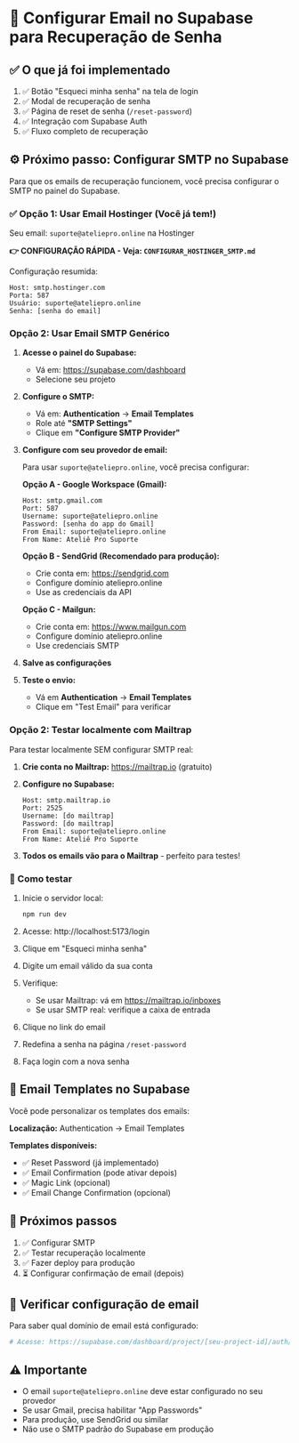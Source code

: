# 📧 Configurar Email no Supabase para Recuperação de Senha

## ✅ O que já foi implementado

1. ✅ Botão "Esqueci minha senha" na tela de login
2. ✅ Modal de recuperação de senha
3. ✅ Página de reset de senha (`/reset-password`)
4. ✅ Integração com Supabase Auth
5. ✅ Fluxo completo de recuperação

## ⚙️ Próximo passo: Configurar SMTP no Supabase

Para que os emails de recuperação funcionem, você precisa configurar o SMTP no painel do Supabase.

### ✅ Opção 1: Usar Email Hostinger (Você já tem!)

Seu email: `suporte@ateliepro.online` na Hostinger

**👉 CONFIGURAÇÃO RÁPIDA - Veja: `CONFIGURAR_HOSTINGER_SMTP.md`**

Configuração resumida:
```
Host: smtp.hostinger.com
Porta: 587
Usuário: suporte@ateliepro.online
Senha: [senha do email]
```

### Opção 2: Usar Email SMTP Genérico

1. **Acesse o painel do Supabase:**
   - Vá em: https://supabase.com/dashboard
   - Selecione seu projeto

2. **Configure o SMTP:**
   - Vá em: **Authentication** → **Email Templates**
   - Role até **"SMTP Settings"**
   - Clique em **"Configure SMTP Provider"**

3. **Configure com seu provedor de email:**

   Para usar `suporte@ateliepro.online`, você precisa configurar:

   **Opção A - Google Workspace (Gmail):**
   ```
   Host: smtp.gmail.com
   Port: 587
   Username: suporte@ateliepro.online
   Password: [senha do app do Gmail]
   From Email: suporte@ateliepro.online
   From Name: Ateliê Pro Suporte
   ```

   **Opção B - SendGrid (Recomendado para produção):**
   - Crie conta em: https://sendgrid.com
   - Configure domínio ateliepro.online
   - Use as credenciais da API

   **Opção C - Mailgun:**
   - Crie conta em: https://www.mailgun.com
   - Configure domínio ateliepro.online
   - Use credenciais SMTP

4. **Salve as configurações**

5. **Teste o envio:**
   - Vá em **Authentication** → **Email Templates**
   - Clique em "Test Email" para verificar

### Opção 2: Testar localmente com Mailtrap

Para testar localmente SEM configurar SMTP real:

1. **Crie conta no Mailtrap:** https://mailtrap.io (gratuito)

2. **Configure no Supabase:**
   ```
   Host: smtp.mailtrap.io
   Port: 2525
   Username: [do mailtrap]
   Password: [do mailtrap]
   From Email: suporte@ateliepro.online
   From Name: Ateliê Pro Suporte
   ```

3. **Todos os emails vão para o Mailtrap** - perfeito para testes!

### 🧪 Como testar

1. Inicie o servidor local:
   ```bash
   npm run dev
   ```

2. Acesse: http://localhost:5173/login

3. Clique em "Esqueci minha senha"

4. Digite um email válido da sua conta

5. Verifique:
   - Se usar Mailtrap: vá em https://mailtrap.io/inboxes
   - Se usar SMTP real: verifique a caixa de entrada

6. Clique no link do email

7. Redefina a senha na página `/reset-password`

8. Faça login com a nova senha

## 📝 Email Templates no Supabase

Você pode personalizar os templates dos emails:

**Localização:** Authentication → Email Templates

**Templates disponíveis:**
- ✅ Reset Password (já implementado)
- ✅ Email Confirmation (pode ativar depois)
- ✅ Magic Link (opcional)
- ✅ Email Change Confirmation (opcional)

## 🚀 Próximos passos

1. ✅ Configurar SMTP
2. ✅ Testar recuperação localmente
3. ✅ Fazer deploy para produção
4. ⏳ Configurar confirmação de email (depois)

## 📧 Verificar configuração de email

Para saber qual domínio de email está configurado:

```bash
# Acesse: https://supabase.com/dashboard/project/[seu-project-id]/auth/emails
```

## ⚠️ Importante

- O email `suporte@ateliepro.online` deve estar configurado no seu provedor
- Se usar Gmail, precisa habilitar "App Passwords"
- Para produção, use SendGrid ou similar
- Não use o SMTP padrão do Supabase em produção

